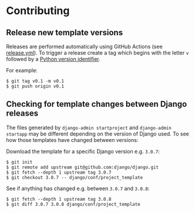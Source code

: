 # Contributing

## Release new template versions

Releases are performed automatically using GitHub Actions (see
[release.yml](.github/workflows/release.yml)). To trigger a release create a tag which
begins with the letter `v` followed by a
[Python version identifier](https://peps.python.org/pep-0440/#version-scheme).

For example:
```console
$ git tag v0.1 -m v0.1
$ git push origin v0.1
```

## Checking for template changes between Django releases

The files generated by `django-admin startproject` and `django-admin startapp` may be
different depending on the version of Django used. To see how those templates have
changed between versions:

Download the template for a specific Django version e.g. `3.0.7`:
```console
$ git init
$ git remote add upstream git@github.com:django/django.git
$ git fetch --depth 1 upstream tag 3.0.7
$ git checkout 3.0.7 -- django/conf/project_template
```

See if anything has changed e.g. between `3.0.7` and `3.0.8`:
```console
$ git fetch --depth 1 upstream tag 3.0.8
$ git diff 3.0.7 3.0.8 django/conf/project_template
```

